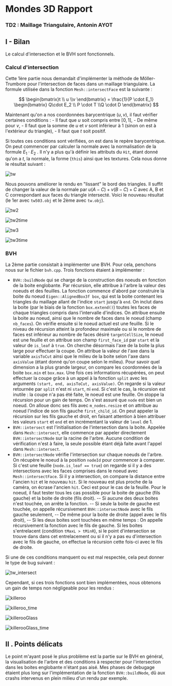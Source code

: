 ﻿# Mondes 3D Rapport
### TD2 : Maillage Triangulaire, Antonin AYOT

## I - Bilan

Le calcul d'intersection et le BVH sont fonctionnels.

### Calcul d'intersection

Cette 1ère partie nous demandait d'implémenter la méthode de Möller-Trumbore pour l'intersection de faces dans un maillage triangulaire. La formule utilisée dans la fonction `Mesh::intersectFace` est la suivante :

$$ \begin{bmatrix}t \\ u \\v \end{bmatrix} = \frac{1}{P \cdot E_1} \begin{bmatrix} Q\cdot E_2 \\ P \cdot T \\Q \cdot D \end{bmatrix} $$

Maintenant qu'on a nos coordonnées barycentrique $(u, v)$, il faut vérifier certaines conditions :
	- Il faut que $u$ soit compris entre $[0, 1]$,
	- De même pour $v$,
	- Il faut que la somme de $u$ et $v$ sont inférieur à 1 (sinon on est à l'extérieur du triangle),
	- Il faut que $t$ soit positif.

Si toutes ces conditions sont vérifiées, on est dans le repère barycentrique. On peut commencer par calculer la normale avec la normalisation de la formule $E_1 \cdot E_2$ . Il n'y a plus qu'à définir les attributs du `Hit`, étant donné qu'on a $t$, la normale, la forme (`this`) ainsi que les textures. Cela nous donne le résultat suivant :

![tw](https://github.com/Antonneau/Mondes_3D_UB/blob/INSTABLE/TD2/imgs/tw.png?raw=true)

Nous pouvons améliorer le rendu en "lissant" le bord des triangles. Il suffit de changer la valeur de la normale par $u(A - C) + v(B - C) + C$ avec A, B et C correspondant aux faces du triangle intersecté. Voici le nouveau résultat (le 1er avec `tw503.obj` et le 2ème avec `tw.obj`).

![tw2](https://github.com/Antonneau/Mondes_3D_UB/blob/INSTABLE/TD2/imgs/tw3.png?raw=true)

![tw2time](https://github.com/Antonneau/Mondes_3D_UB/blob/INSTABLE/TD2/imgs/tw3_time.png?raw=true)


![tw3](https://github.com/Antonneau/Mondes_3D_UB/blob/INSTABLE/TD2/imgs/tw2.png?raw=true)

![tw3time](https://github.com/Antonneau/Mondes_3D_UB/blob/INSTABLE/TD2/imgs/tw2_time.png?raw=true)

### BVH

La 2ème partie consistait à implémenter une BVH. Pour cela, penchons nous sur le fichier `bvh.cpp`. Trois fonctions étaient à implémenter :

- `BVH::buildNode` qui se charge de la construction des noeuds en fonction de la boite englobante. Par récursion, elle attribue à l'arbre la valeur des noeuds et des feuilles.
La fonction commence d'abord par construire la boite du noeud `Eigen::AlignedBox3f box`, qui est la boite contenant les triangles du maillage allant de l'indice `start` jusqu'à `end`. On inclut dans la boite (par le biais de la fonction `box.extend()`) toutes les faces de chaque triangles compris dans l'intervalle d'indices. On attribue ensuite la boite au noeud, ainsi que le nombre de faces dans le noeud (champ `nb_faces`). On vérifie ensuite si le noeud actuel est une feuille. Si le niveau de récursion atteint la profondeur maximale ou si le nombre de faces est inférieur au nombre de faces désiré `targetCellSize`, le noeud est une feuille et on attribue son champ `first_face_id` par `start` et la valeur de `is_leaf` à `true`.
On cherche désormais l'axe de la boite la plus large pour effectuer la coupe. On attribue la valeur de l'axe dans la variable `axisToCut` ainsi que le milieu de la boite selon l'axe dans `axisValue` (étant donné qu'on coupe selon le milieu). Pour savoir quel dimension a la plus grande largeur, on compare les coordonnées de la boite `box.min` et `box.max`.
Une fois ces informations récupérées, on peut effectuer la coupe grâce à un appel à la fonction `split` avec les arguments `(start, end, axisToCut, axisValue)`.
On regarde si la valeur retournée par `split` n'est ni `start`, ni `end`. Si c'est le cas, la récursion est inutile : la coupe n'a pas été faite, le noeud est une feuille. On stoppe la récursion pour un gain de temps.
On s'est assuré que `node` est bien un noeud. On alloue donc ses fils avec `m_nodes.resize` et on attribue au noeud l'indice de son fils gauche `first_child_id`. On peut appeler la récursion sur les fils gauche et droit, en faisant attention à bien attribuer les valeurs `start` et `end` et en incrémentant la valeur de `level` de 1.
- `BVH::intersect` est l'initialisation de l'intersection dans la boite. Appelée dans `Mesh::intersect`, elle commence par appeler directement `BVH::intersectNode` sur la racine de l'arbre. Aucune condition de vérification n'est à faire, la seule possible étant déjà faite avant l'appel dans `Mesh::intersect`.
- `BVH::intersectNode` vérifie l'intersection sur chaque noeuds de l'arbre. On récupère le noeud à la position `nodeId` pour commencer à comparer. Si c'est une feuille (`node.is_leaf == true`) on regarde si il y a des intersections avec les faces comprises dans le noeud avec `Mesh::intersectFace`. Si il y a intersection, on compare la distance entre l'ancien `hit` et le nouveau `hit`. Si le nouveau est plus proche de la caméra, on écrase l'ancien `hit`.
Ceci est pour le cas de la feuille. Pour le noeud, il faut tester tous les cas possible pour la boite de gauche (fils gauche) et la boite de droite (fils droit).
-- Si aucune des deux boites n'est touchée, on arrête la fonction.
-- Si seule la boite de gauche est touchée, on appelle récursivement `BVH::intersectNode` avec le fils gauche seulement,
-- De même pour la boite de droite (appel avec le fils droit),
-- Si les deux boites sont touchées en même temps :
On appelle récursivement la fonction avec le fils de gauche. Si les boites s'entrelacent (condition `tMaxL > tMinR`), si le point d'intersection se trouve dans dans cet entrelacement ou si il n'y a pas eu d'intersection avec le fils de gauche, on effectue la récursion cette fois-ci avec le fils de droite.

Si une de ces conditions manquent ou est mal respectée, cela peut donner le type de bug suivant : 

![tw_intersect](https://github.com/Antonneau/Mondes_3D_UB/blob/INSTABLE/TD2/imgs/tw_intersect.png?raw=true)

Cependant, si ces trois fonctions sont bien implémentées, nous obtenons un gain de temps non négligeable pour les rendus :

![killeroo](https://github.com/Antonneau/Mondes_3D_UB/blob/INSTABLE/TD2/imgs/killeroo.png?raw=true)

![killeroo_time](https://github.com/Antonneau/Mondes_3D_UB/blob/INSTABLE/TD2/imgs/killeroo_time.png?raw=true)

![killerooGlass](https://github.com/Antonneau/Mondes_3D_UB/blob/INSTABLE/TD2/imgs/killerooGlass.png?raw=true)

![killerooGlass_time](https://github.com/Antonneau/Mondes_3D_UB/blob/INSTABLE/TD2/imgs/killerooGlass_time.png?raw=true)


## II . Points délicats

Le point m'ayant posé le plus problème est la partie sur le BVH en général, la visualisation de l'arbre et des conditions à respecter pour l'intersection dans les boites englobante n'étant pas aisé.
Mes phases de debugage étaient plus long sur l'implémentation de la fonction `BVH::buildNode`, dû aux crashs intervenus en plein milieu d'un rendu par exemple.

